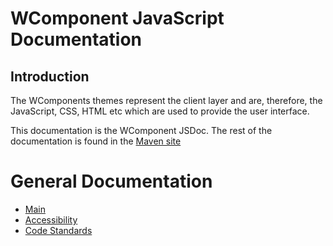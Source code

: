 # WComponent JavaScript Documentation

## Introduction

The WComponents themes represent the client layer and are, therefore, the JavaScript, CSS, HTML etc which are used to
provide the user interface.

This documentation is the WComponent JSDoc. The rest of the documentation is found in the [Maven site](${jsdoc.to.maven.relative.path}index.html)

# General Documentation

* [Main](${jsdoc.to.maven.relative.path}index.html)
* [Accessibility](${jsdoc.to.maven.relative.path}accessibility.html)
* [Code Standards](${jsdoc.to.maven.relative.path}codestandards.html)
